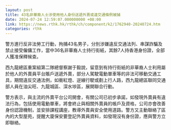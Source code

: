 ```yaml
---
layout: post
title: 43名非華裔人士涉使用他人身份送遞外賣或違交通條例被捕
date: 2024-07-24 12:59:07.000000000 +08:00
link: https://news.rthk.hk/rthk/ch/component/k2/1762940-20240724.htm
categories: rthk
---
```


警方進行反非法勞工行動，拘捕43名男子，分別涉嫌違反交通法列、串謀詐騙及禁止接受僱傭工作，當中36名非華裔人士持行街紙，其餘7人持香港身份證，全部人獲准保釋候查。

西九龍總區重案組第二隊總督察謝于毅說，留意到有持行街紙的非華裔人士利用屬於他人的外賣員平台賬戶送遞外賣，部分人駕駛電動單車等的非法可移動交通工具，期間違反交通法例，如衝紅燈、逆線行駛或剷上行人路，西九龍總區聯同交通部人員在油尖旺、九龍城區、深水埗區，展開聯合行動。

警方表示，與主流的外賣平台公司開會，有關公司已初步承諾，如發現外賣員有違法行為，包括使用電動單車，將會終止與相關外賣員的帳戶及資格，公司亦會改善身份認證機制，並安排課程講座，教導外賣員安全使用道路。警方又主動聯絡了區內的大型屋苑，提醒大廈保安要登記外賣員資料，如發現沒有身份證，應與警方立即聯絡。
